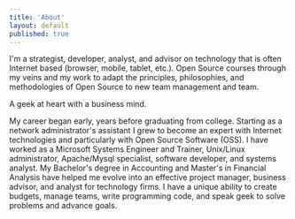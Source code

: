 ```yaml
---
title: 'About'
layout: default
published: true
---
```


I'm a strategist, developer, analyst, and advisor on technology that is often Internet based (browser, mobile, tablet, etc.). Open Source courses through my veins and my work to adapt the principles, philosophies, and methodologies of Open Source to new team management and team.  

A geek at heart with a business mind.

My career began early, years before graduating from college. Starting as a network administrator's assistant I grew to become an expert with Internet technologies and particularly with Open Source Software (OSS). I have worked as a Microsoft Systems Engineer and Trainer, Unix/Linux administrator, Apache/Mysql specialist, software developer, and systems analyst. My Bachelor's degree in Accounting and Master's in Financial Analysis have helped me evolve into an effective project manager, business advisor, and analyst for technology firms. I have a unique ability to create budgets, manage teams, write programming code, and speak geek to solve problems and advance goals.
